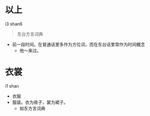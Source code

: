 



# 以上
i3 shan6
> 东台方言词典
- 前一段时间。在普通话里多作为方位词，而在东台话里常作为时间概念
  - 他～来过。

# 衣裳
i1 shan
+ 衣服
+ 服装。衣为褂子，裳为裙子。
  * 如东方言词典
